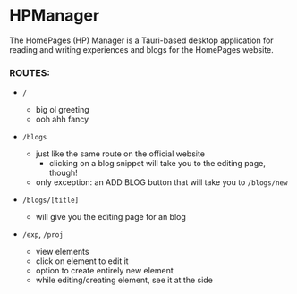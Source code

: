 # HPManager

The HomePages (HP) Manager is a Tauri-based desktop application for reading and writing experiences and blogs for the HomePages website.

### ROUTES:

- `/`
    - big ol greeting
    - ooh ahh fancy

- `/blogs`
    - just like the same route on the official website
        - clicking on a blog snippet will take you to the editing page, though!
    - only exception: an ADD BLOG button that will take you to `/blogs/new`

- `/blogs/[title]`
    - will give you the editing page for an blog

- `/exp`, `/proj`
    - view elements
    - click on element to edit it
    - option to create entirely new element
    - while editing/creating element, see it at the side